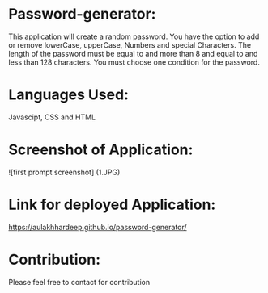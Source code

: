 # Password-generator:
This application will create a random password. You have the option to add or remove lowerCase, upperCase, Numbers and special Characters. The length of the password must be equal to and more than 8 and equal to and less than 128 characters. You must choose one condition for the password. 

# Languages Used:
Javascipt, CSS and HTML

# Screenshot of Application:
![first prompt screenshot] (1.JPG)

# Link for deployed Application:
https://aulakhhardeep.github.io/password-generator/

# Contribution:
Please feel free to contact for contribution
